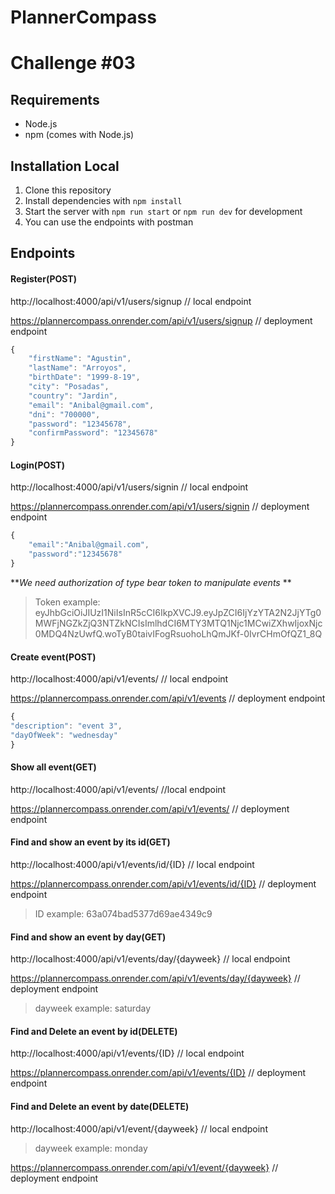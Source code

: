 # PlannerCompass

# Challenge #03


## Requirements

- Node.js
- npm (comes with Node.js)

## Installation Local

1. Clone this repository
2. Install dependencies with `npm install`
3. Start the server with `npm run start` or `npm run dev` for development
4. You can use the endpoints with postman

##  Endpoints


#### Register(POST)
http://localhost:4000/api/v1/users/signup // local endpoint

https://plannercompass.onrender.com/api/v1/users/signup // deployment endpoint
```javascript
{
	"firstName": "Agustin",
	"lastName": "Arroyos",
	"birthDate": "1999-8-19",
	"city": "Posadas",
	"country": "Jardin",
	"email": "Anibal@gmail.com",
	"dni": "700000",
	"password": "12345678",
	"confirmPassword": "12345678"
}


```

#### Login(POST)
http://localhost:4000/api/v1/users/signin // local endpoint

https://plannercompass.onrender.com/api/v1/users/signin // deployment endpoint
```javascript
{
    "email":"Anibal@gmail.com",
    "password":"12345678"
}
```

***We need authorization of type bear token to manipulate events*
**

>Token example: eyJhbGciOiJIUzI1NiIsInR5cCI6IkpXVCJ9.eyJpZCI6IjYzYTA2N2JjYTg0MWFjNGZkZjQ3NTZkNCIsImlhdCI6MTY3MTQ1Njc1MCwiZXhwIjoxNjc0MDQ4NzUwfQ.woTyB0taivIFogRsuohoLhQmJKf-0IvrCHmOfQZ1_8Q 

#### Create event(POST)
http://localhost:4000/api/v1/events/ // local endpoint

https://plannercompass.onrender.com/api/v1/events // deployment endpoint

```javascript
{
"description": "event 3",
"dayOfWeek": "wednesday"
}

```

#### Show all event(GET)
http://localhost:4000/api/v1/events/  //local endpoint

https://plannercompass.onrender.com/api/v1/events/ // deployment endpoint


#### Find and show an event by its id(GET)
http://localhost:4000/api/v1/events/id/{ID} // local endpoint

https://plannercompass.onrender.com/api/v1/events/id/{ID} // deployment endpoint
> ID example: 63a074bad5377d69ae4349c9 



#### Find and show an event by day(GET)
http://localhost:4000/api/v1/events/day/{dayweek} // local endpoint

https://plannercompass.onrender.com/api/v1/events/day/{dayweek} // deployment endpoint
> dayweek example: saturday



#### Find and Delete an event by id(DELETE)
http://localhost:4000/api/v1/events/{ID} // local endpoint

https://plannercompass.onrender.com/api/v1/events/{ID} // deployment endpoint

#### Find and Delete an event by date(DELETE)
http://localhost:4000/api/v1/event/{dayweek} // local endpoint
> dayweek example: monday

https://plannercompass.onrender.com/api/v1/event/{dayweek} // deployment endpoint

